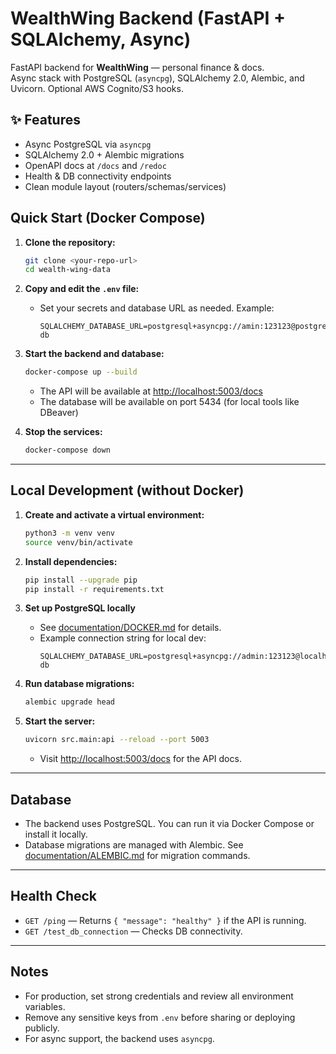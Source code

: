 # WealthWing Backend (FastAPI + SQLAlchemy, Async)

FastAPI backend for **WealthWing** — personal finance & docs.  
Async stack with PostgreSQL (`asyncpg`), SQLAlchemy 2.0, Alembic, and Uvicorn. Optional AWS Cognito/S3 hooks.

## ✨ Features

- Async PostgreSQL via `asyncpg`
- SQLAlchemy 2.0 + Alembic migrations
- OpenAPI docs at `/docs` and `/redoc`
- Health & DB connectivity endpoints
- Clean module layout (routers/schemas/services)

## Quick Start (Docker Compose)

1. **Clone the repository:**
   ```sh
   git clone <your-repo-url>
   cd wealth-wing-data
   ```

2. **Copy and edit the `.env` file:**
   - Set your secrets and database URL as needed. Example:
     ```env
     SQLALCHEMY_DATABASE_URL=postgresql+asyncpg://amin:123123@postgres:5432/ww-db
     ```

3. **Start the backend and database:**
   ```sh
   docker-compose up --build
   ```
   - The API will be available at [http://localhost:5003/docs](http://localhost:5003/docs)
   - The database will be available on port 5434 (for local tools like DBeaver)

4. **Stop the services:**
   ```sh
   docker-compose down
   ```

---

## Local Development (without Docker)

1. **Create and activate a virtual environment:**
   ```sh
   python3 -m venv venv
   source venv/bin/activate
   ```

2. **Install dependencies:**
   ```sh
   pip install --upgrade pip
   pip install -r requirements.txt
   ```

3. **Set up PostgreSQL locally**
   - See [documentation/DOCKER.md](documentation/DOCKER.md) for details.
   - Example connection string for local dev:
     ```env
     SQLALCHEMY_DATABASE_URL=postgresql+asyncpg://admin:123123@localhost:5434/ww-db
     ```

4. **Run database migrations:**
   ```sh
   alembic upgrade head
   ```

5. **Start the server:**
   ```sh
   uvicorn src.main:api --reload --port 5003
   ```
   - Visit [http://localhost:5003/docs](http://localhost:5003/docs) for the API docs.

---

## Database

- The backend uses PostgreSQL. You can run it via Docker Compose or install it locally.
- Database migrations are managed with Alembic. See [documentation/ALEMBIC.md](documentation/ALEMBIC.md) for migration commands.

---

## Health Check

- `GET /ping` — Returns `{ "message": "healthy" }` if the API is running.
- `GET /test_db_connection` — Checks DB connectivity.

---

## Notes

- For production, set strong credentials and review all environment variables.
- Remove any sensitive keys from `.env` before sharing or deploying publicly.
- For async support, the backend uses `asyncpg`.


